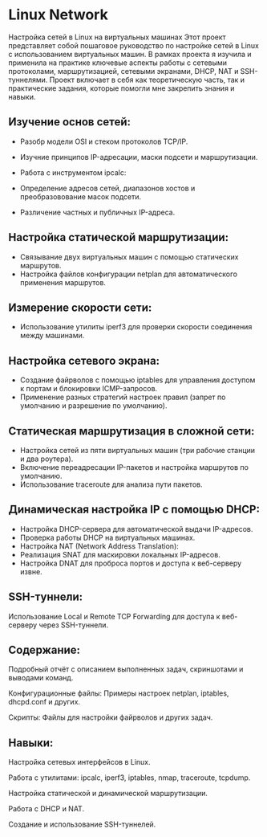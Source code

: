 # Linux Network

Настройка сетей в Linux на виртуальных машинах
Этот проект представляет собой пошаговое руководство по настройке сетей в Linux с использованием виртуальных машин. В рамках проекта я изучила и применила на практике ключевые аспекты работы с сетевыми протоколами, маршрутизацией, сетевыми экранами, DHCP, NAT и SSH-туннелями. Проект включает в себя как теоретическую часть, так и практические задания, которые помогли мне закрепить знания и навыки.

## Изучение основ сетей:

- Разобр модели OSI и стеком протоколов TCP/IP.

- Изучние принципов IP-адресации, маски подсети и маршрутизации.

- Работа с инструментом ipcalc:

- Определение адресов сетей, диапазонов хостов и преобразовование масок подсети.

- Различение частных и публичных IP-адреса.

## Настройка статической маршрутизации:
- Связывание двух виртуальных машин с помощью статических маршрутов.
- Настройка файлов конфигурации netplan для автоматического применения маршрутов.

## Измерение скорости сети:
- Использование утилиты iperf3 для проверки скорости соединения между машинами.

## Настройка сетевого экрана:
- Создание файрволов с помощью iptables для управления доступом к портам и блокировки ICMP-запросов.
- Применение разных стратегий настроек правил (запрет по умолчанию и разрешение по умолчанию).

## Статическая маршрутизация в сложной сети:
- Настройка сетей из пяти виртуальных машин (три рабочие станции и два роутера).
- Включение переадресации IP-пакетов и настройка маршрутов по умолчанию.
- Использование traceroute для анализа пути пакетов.

## Динамическая настройка IP с помощью DHCP:
- Настройка DHCP-сервера для автоматической выдачи IP-адресов.
- Проверка работы DHCP на виртуальных машинах.
- Настройка NAT (Network Address Translation):
- Реализация SNAT для маскировки локальных IP-адресов.
- Настройка DNAT для проброса портов и доступа к веб-серверу извне.

## SSH-туннели:
Использование Local и Remote TCP Forwarding для доступа к веб-серверу через SSH-туннели.

## Содержание:
Подробный отчёт с описанием выполненных задач, скриншотами и выводами команд.

Конфигурационные файлы: Примеры настроек netplan, iptables, dhcpd.conf и других.

Скрипты: Файлы для настройки файрволов и других задач.

## Навыки:
Настройка сетевых интерфейсов в Linux.

Работа с утилитами: ipcalc, iperf3, iptables, nmap, traceroute, tcpdump.

Настройка статической и динамической маршрутизации.

Работа с DHCP и NAT.

Создание и использование SSH-туннелей.


